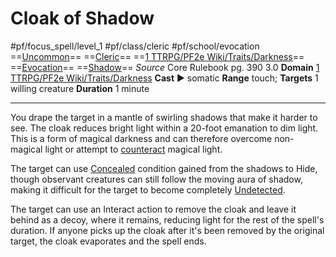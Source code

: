 # Cloak of Shadow
#pf/focus_spell/level_1 #pf/class/cleric #pf/school/evocation 
==[Uncommon](../../../Traits/Uncommon.md)== ==[Cleric](../../../Traits/Cleric.md)== ==[1 TTRPG/PF2e Wiki/Traits/Darkness](1%20TTRPG/PF2e%20Wiki/Traits/Darkness)== ==[Evocation](../../../Traits/Evocation.md)== ==[Shadow](../../../Traits/Shadow.md)==
*Source* Core Rulebook pg. 390 3.0
**Domain** [1 TTRPG/PF2e Wiki/Traits/Darkness](1%20TTRPG/PF2e%20Wiki/Traits/Darkness)
**Cast** ► somatic
**Range** touch; **Targets** 1 willing creature
**Duration** 1 minute

---
You drape the target in a mantle of swirling shadows that make it harder to see. The cloak reduces bright light within a 20-foot emanation to dim light. This is a form of magical darkness and can therefore overcome non-magical light or attempt to [counteract](../../../Rules/Counteracting.md) magical light.

The target can use [Concealed](../../../Conditions/Concealed.md) condition gained from the shadows to Hide, though observant creatures can still follow the moving aura of shadow, making it difficult for the target to become completely [Undetected](../../../Conditions/Undetected.md).

The target can use an Interact action to remove the cloak and leave it behind as a decoy, where it remains, reducing light for the rest of the spell's duration. If anyone picks up the cloak after it's been removed by the original target, the cloak evaporates and the spell ends.